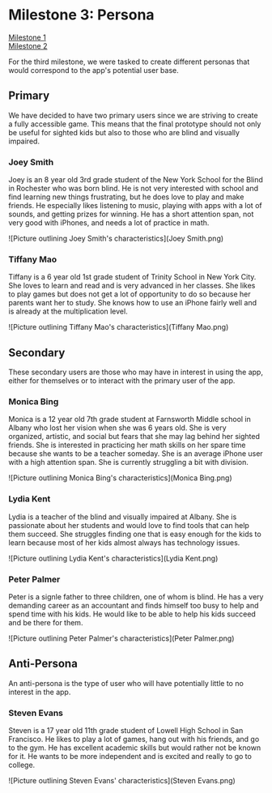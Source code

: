 # Milestone 3: Persona

[Milestone 1](https://irezystible.github.io/620project/Milestone1)
<br> [Milestone 2](https://irezystible.github.io/620project/Milestone2)

For the third milestone, we were tasked to create different personas that would correspond to the app's potential user base.

## Primary

We have decided to have two primary users since we are striving to create a fully accessible game. This means that the final prototype should not only be useful for sighted kids but also to those who are blind and visually impaired.

### Joey Smith
Joey is an 8 year old 3rd grade student of the New York School for the Blind in Rochester who was born blind. He is not very interested with school and find learning new things frustrating, but he does love to play and make friends. He especially likes listening to music, playing with apps with a lot of sounds, and getting prizes for winning. He has a short attention span, not very good with iPhones, and needs a lot of practice in math.

![Picture outlining Joey Smith's characteristics](Joey Smith.png)

### Tiffany Mao
Tiffany is a 6 year old 1st grade student of Trinity School in New York City. She loves to learn and read and is very advanced in her classes. She likes to play games but does not get a lot of opportunity to do so because her parents want her to study. She knows how to use an iPhone fairly well and is already at the multiplication level.

![Picture outlining Tiffany Mao's characteristics](Tiffany Mao.png)

## Secondary

These secondary users are those who may have in interest in using the app, either for themselves or to interact with the primary user of the app.

### Monica Bing
Monica is a 12 year old 7th grade student at Farnsworth Middle school in Albany who lost her vision when she was 6 years old. She is very organized, artistic, and social but fears that she may lag behind her sighted friends. She is interested in practicing her math skills on her spare time because she wants to be a teacher someday. She is an average iPhone user with a high attention span. She is currently struggling a bit with division.

![Picture outlining Monica Bing's characteristics](Monica Bing.png)

### Lydia Kent
Lydia is a teacher of the blind and visually impaired at Albany. She is passionate about her students and would love to find tools that can help them succeed. She struggles finding one that is easy enough for the kids to learn because most of her kids almost always has technology issues.

![Picture outlining Lydia Kent's characteristics](Lydia Kent.png)

### Peter Palmer
Peter is a signle father to three children, one of whom is blind. He has a very demanding career as an accountant and finds himself too busy to help and spend time with his kids. He would like to be able to help his kids succeed and be there for them.

![Picture outlining Peter Palmer's characteristics](Peter Palmer.png)

## Anti-Persona

An anti-persona is the type of user who will have potentially little to no interest in the app.

### Steven Evans
Steven is a 17 year old 11th grade student of Lowell High School in San Francisco. He likes to play a lot of games, hang out with his friends, and go to the gym. He has excellent academic skills but would rather not be known for it. He wants to be more independent and is excited and really to go to college.

![Picture outlining Steven Evans' characteristics](Steven Evans.png)

